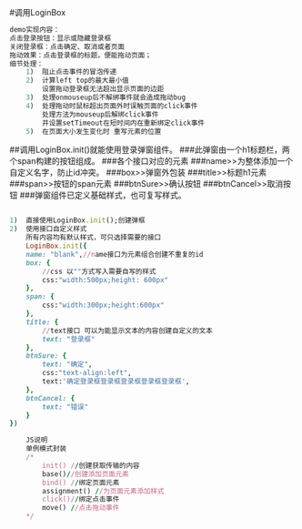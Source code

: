 
#调用LoginBox 
```ruby
demo实现内容：
点击登录按钮：显示或隐藏登录框
关闭登录框：点击确定、取消或者页面
拖动效果：点击登录框的标题，便能拖动页面；
细节处理：  
    1)  阻止点击事件的冒泡传递
    2)  计算left top的最大最小值
        设置拖动登录框无法超出显示页面的边距
    3)  处理onmouseup后不解绑事件就会造成拖动bug
    4)  处理拖动时鼠标超出页面外时误触页面的click事件
        处理方法为mouseup后解绑click事件
        并设置setTimeout在短时间内在重新绑定click事件
    5)  在页面大小发生变化时 重写元素的位置
``` 
##调用LoginBox.init()就能使用登录弹窗组件。
###此弹窗由一个h1标题栏，两个span构建的按钮组成。
###各个接口对应的元素
###name>>为整体添加一个自定义名字，防止id冲突。
###box>>弹窗外包装
###title>>标题h1元素
###span>>按钮的span元素
###btnSure>>确认按钮
###btnCancel>>取消按钮
###弹窗组件已定义基础样式，也可复写样式。
```ruby  

1)	直接使用LoginBox.init();创建弹框
2)  使用接口自定义样式
    所有内容均有默认样式，可只选择需要的接口
    LoginBox.init({
    name: "blank",//name接口为元素组合创建不重复的id
    box: {
        //css 以""方式写入需要自写的样式
        css:"width:500px;height: 600px"
    },
    span: {
        css:"width:300px;height:600px"
    },
    title: {
        //text接口 可以为能显示文本的内容创建自定义的文本
        text: "登录框"
    },
    btnSure: {
        text: "确定",
        css:"text-align:left",
        text:'确定登录框登录框登录框登录框登录框',
    },
    btnCancel: {
        text: "错误"
    }
})

    JS说明
    单例模式封装
    /*
        init() //创建获取传输的内容
        base()//创建添加页面元素
        bind() //绑定页面元素
        assignment() //为页面元素添加样式
        click()//绑定点击事件
        move() //点击拖动事件
    */
   
``` 
